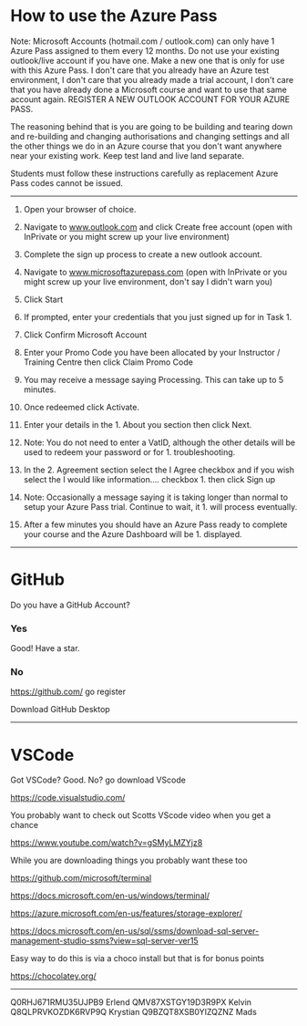 # How to use the Azure Pass

Note: Microsoft Accounts (hotmail.com / outlook.com) can only have 1 Azure Pass assigned to them every 12 months. Do not use your existing outlook/live account if you have one. Make a new one that is only for use with this Azure Pass. I don't care that you already have an Azure test environment, I don't care that you already made a trial account, I don't care that you have already done a Microsoft course and want to use that same account again. REGISTER A NEW OUTLOOK ACCOUNT FOR YOUR AZURE PASS. 

The reasoning behind that is you are going to be building and tearing down and re-building and changing authorisations and changing settings and all the other things we do in an Azure course that you don't want anywhere near your existing work. Keep test land and live land separate.

Students must follow these instructions carefully as replacement Azure Pass codes cannot be issued. 

---

1. Open your browser of choice.

1. Navigate to www.outlook.com and click Create free account (open with InPrivate or you might screw up your live environment)

1. Complete the sign up process to create a new outlook account.

1. Navigate to www.microsoftazurepass.com (open with InPrivate or you might screw up your live environment, don't say I didn't warn you)
 
1. Click Start
 
1. If prompted, enter your credentials that you just signed up for in Task 1.
 
1. Click Confirm Microsoft Account
 
1. Enter your Promo Code you have been allocated by your Instructor / Training Centre then click Claim Promo Code
 
1. You may receive a message saying Processing. This can take up to 5 minutes.
 
1. Once redeemed click Activate.
 
1. Enter your details in the 1. About you section then click Next.
 
1. Note: You do not need to enter a VatID, although the other details will be used to redeem your password or for 1. troubleshooting.
 
1. In the 2. Agreement section select the I Agree checkbox and if you wish select the I would like information…. checkbox 1. then click Sign up
 
1. Note: Occasionally a message saying it is taking longer than normal to setup your Azure Pass trial. Continue to wait, it 1. will process eventually.
 
1. After a few minutes you should have an Azure Pass ready to complete your course and the Azure Dashboard will be 1. displayed.

---


# GitHub

Do you have a GitHub Account? 

### Yes

Good! Have a star. 

### No

https://github.com/  go register

Download GitHub Desktop


---

# VSCode

Got VSCode? Good. No? go download VScode

https://code.visualstudio.com/

You probably want to check out Scotts VScode video when you get a chance

https://www.youtube.com/watch?v=gSMyLMZYjz8

While you are downloading things you probably want these too

https://github.com/microsoft/terminal

https://docs.microsoft.com/en-us/windows/terminal/

https://azure.microsoft.com/en-us/features/storage-explorer/

https://docs.microsoft.com/en-us/sql/ssms/download-sql-server-management-studio-ssms?view=sql-server-ver15

Easy way to do this is via a choco install but that is for bonus points

https://chocolatey.org/

---


Q0RHJ671RMU35UJPB9   Erlend
QMV87XSTGY19D3R9PX   Kelvin
Q8QLPRVKOZDK6RVP9Q   Krystian
Q9BZQT8XSB0YIZQZNZ   Mads





